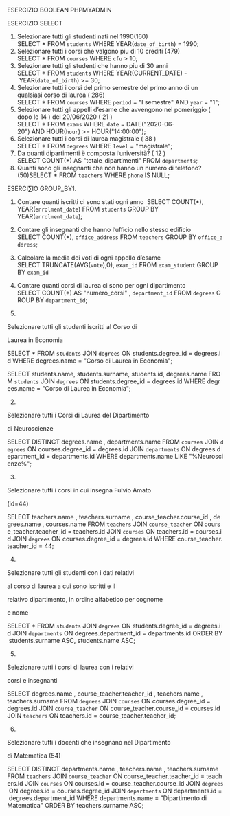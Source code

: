 ESERCIZIO BOOLEAN PHPMYADMIN	


ESERCIZIO SELECT

1. Selezionare tutti gli studenti nati nel 1990(160) SELECT * FROM `students` WHERE YEAR(`date_of_birth`) = 1990; 
2. Selezionare tutti i corsi che valgono piu di 10 crediti (479) SELECT * FROM `courses` WHERE `cfu` > 10; 
3. Selezionare tutti gli studenti che hanno piu di 30 anni  SELECT * FROM `students` WHERE YEAR(CURRENT_DATE) - YEAR(`date_of_birth`) >= 30; 
4. Selezionare tutti i corsi del primo semestre del primo anno di un qualsiasi corso di laurea ( 286) SELECT * FROM `courses` WHERE `period` = "I semestre" AND `year` = "1"; 
5. Selezionare tutti gli appelli d’esame che avvengono nel pomeriggio ( dopo le 14 ) del 20/06/2020 ( 21 ) SELECT * FROM `exams` WHERE `date` = DATE("2020-06-20") AND HOUR(`hour`) >= HOUR("14:00:00"); 
6. Selezionare tutti i corsi di laurea magistrale ( 38 ) SELECT * FROM `degrees` WHERE `level` = "magistrale"; 
7. Da quanti dipartimenti è composta l’università? ( 12 ) SELECT COUNT(*) AS "totale_dipartimenti" FROM `departments`; 
8. Quanti sono gli insegnanti che non hanno un numero di telefono?  (50)SELECT * FROM `teachers` WHERE `phone` IS NULL; 

ESERCI∑IO GROUP_BY1. 


1. Contare quanti iscritti ci sono stati ogni anno 
SELECT COUNT(*), YEAR(`enrolment_date`) FROM `students` GROUP BY YEAR(`enrolment_date`);

2. Contare gli insegnanti che hanno l’ufficio nello stesso edificio
SELECT COUNT(*), `office_address` FROM `teachers` GROUP BY `office_address`;

3. Calcolare la media dei voti di ogni appello d’esame
SELECT TRUNCATE(AVG(`vote`),0), `exam_id` FROM `exam_student` GROUP BY `exam_id`

4. Contare quanti corsi di laurea ci sono per ogni dipartimento
SELECT COUNT(*) AS "numero_corsi" , `department_id` FROM `degrees` GROUP BY `department_id`; 


1.
 
Selezionare tutti gli studenti iscritti al Corso di
 
Laurea in Economia

SELECT * FROM `students` JOIN `degrees` ON students.degree_id = degrees.id WHERE degrees.name = "Corso di Laurea in Economia";


SELECT students.name, students.surname, students.id, degrees.name FROM `students` JOIN `degrees` ON students.degree_id = degrees.id WHERE degrees.name = "Corso di Laurea in Economia";





2.
 
Selezionare tutti i Corsi di Laurea del Dipartimento
 
di Neuroscienze

SELECT DISTINCT degrees.name , departments.name FROM `courses` JOIN `degrees` ON courses.degree_id = degrees.id JOIN `departments` ON degrees.department_id = departments.id WHERE departments.name LIKE "%Neuroscienze%";



3.
 
Selezionare tutti i corsi in cui insegna Fulvio Amato
 
(id=44)

SELECT teachers.name , teachers.surname , course_teacher.course_id , degrees.name , courses.name FROM `teachers` JOIN `course_teacher` ON course_teacher.teacher_id = teachers.id JOIN `courses` ON teachers.id = courses.id JOIN `degrees` ON courses.degree_id = degrees.id WHERE course_teacher.teacher_id = 44;


4.
 
Selezionare tutti gli studenti con i dati relativi
 
al corso di laurea a cui sono iscritti e il

relativo dipartimento, in ordine alfabetico per cognome
 
e nome

SELECT * FROM `students` JOIN `degrees` ON students.degree_id = degrees.id JOIN `departments` ON degrees.department_id = departments.id ORDER BY students.surname ASC, students.name ASC;

5.
 
Selezionare tutti i corsi di laurea con i relativi
 
corsi e insegnanti

SELECT degrees.name , course_teacher.teacher_id , teachers.name , teachers.surname 
FROM `degrees`
JOIN `courses` ON courses.degree_id = degrees.id
JOIN `course_teacher` ON course_teacher.course_id = courses.id 
JOIN `teachers` ON teachers.id = course_teacher.teacher_id;


6.
 
Selezionare tutti i docenti che insegnano nel Dipartimento
 
di Matematica (54)

SELECT DISTINCT departments.name , teachers.name , teachers.surname FROM `teachers` JOIN `course_teacher` ON course_teacher.teacher_id = teachers.id JOIN `courses` ON courses.id = course_teacher.course_id JOIN `degrees` ON degrees.id = courses.degree_id JOIN `departments` ON departments.id = degrees.department_id WHERE departments.name = "Dipartimento di Matematica" ORDER BY teachers.surname ASC;
